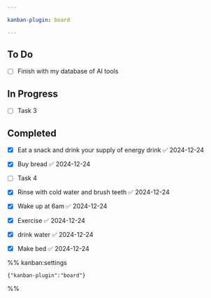 ```yaml
---

kanban-plugin: board

---
```


## To Do

- [ ] Finish with my database of AI tools


## In Progress

- [ ] Task 3


## Completed

- [x] Eat a snack and drink your supply of energy drink ✅ 2024-12-24
- [x] Buy bread ✅ 2024-12-24
- [ ] Task 4
- [x] Rinse with cold water and brush teeth ✅ 2024-12-24
- [x] Wake up at 6am ✅ 2024-12-24
- [x] Exercise ✅ 2024-12-24
- [x] drink water ✅ 2024-12-24
- [x] Make bed ✅ 2024-12-24




%% kanban:settings
```
{"kanban-plugin":"board"}
```
%%